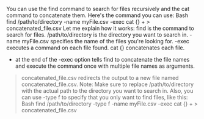 You can use the find command to search for files recursively and the cat command to concatenate them. Here's the command you can use:
Bash
find /path/to/directory -name myFile.csv -exec cat {} + > concatenated_file.csv
Let me explain how it works:
find is the command to search for files.
/path/to/directory is the directory you want to search in.
-name myFile.csv specifies the name of the files you're looking for.
-exec executes a command on each file found.
cat {} concatenates each file.
+ at the end of the -exec option tells find to concatenate the file names and execute the command once with multiple file names as arguments.
> concatenated_file.csv redirects the output to a new file named concatenated_file.csv.
Note: Make sure to replace /path/to/directory with the actual path to the directory you want to search in.
Also, you can use -type f to specify that you only want to find files, like this:
Bash
find /path/to/directory -type f -name myFile.csv -exec cat {} + > concatenated_file.csv